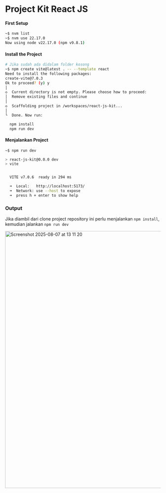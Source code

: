 # Project Kit React JS

#### First Setup

```.sh
~$ nvm list
~$ nvm use 22.17.0
Now using node v22.17.0 (npm v9.8.1)
```

#### Install the Project

```.sh
# Jika sudah ada didalam folder kosong
~$ npm create vite@latest . -- --template react 
Need to install the following packages:
create-vite@7.0.3
Ok to proceed? (y) y
│
◇  Current directory is not empty. Please choose how to proceed:
│  Remove existing files and continue
│
◇  Scaffolding project in /workspaces/react-js-kit...
│
└  Done. Now run:

  npm install
  npm run dev
```

#### Menjalankan Project
```.sh
~$ npm run dev

> react-js-kit@0.0.0 dev
> vite


  VITE v7.0.6  ready in 294 ms

  ➜  Local:   http://localhost:5173/
  ➜  Network: use --host to expose
  ➜  press h + enter to show help
```

### Output

Jika diambil dari clone project repository ini perlu menjalankan `npm install`, kemudian jalankan `npm run dev`

<img width="1658" height="830" alt="Screenshot 2025-08-07 at 13 11 20" src="https://github.com/user-attachments/assets/39c14e18-ae47-402d-a4f0-295f93ebbec1" />

